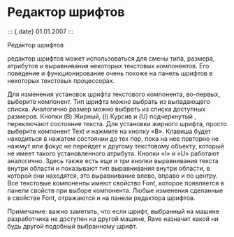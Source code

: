 Редактор шрифтов
================

::: {.date}
01.01.2007
:::

Редактор шрифтов

редактор шрифтов может использоваться для смены типа, размера, атрибутов
и выравнивания некоторых текстовых компонентов. Его поведение и
функционирование очень похоже на панель шрифтов в некоторых текстовых
процессорах.

Для изменения установок шрифта текстового компонента, во-первых,
выберите компонент. Тип шрифта можно выбрать из выпадающего списка.
Аналогично размер можно выбрать из списка доступных размеров. Кнопки (B)
Жирный, (I) Курсив и (U) подчеркнутый , переключают состояние текста.
Для установки жирного шрифта, просто выберите компонент Text и нажмите
на кнопку «B». Клавиша будет находиться в нажатом состоянии до тех пор,
пока на нее повторно не нажмут или фокус не перейдет к другому
текстовому объекту, который не имеет такого установленного атрибута.
Кнопки «I» и «U» работают аналогично. Здесь также есть еще и три кнопки
выравнивания текста внутри области и показывают тип выравнивания внутри
области, в которой они находятся, это выравнивание влево, вправо и по
центру. Все текстовые компоненты имеют свойство Font, которое появляется
в панели свойств при выборе компонента. Любые изменения сделанные в
свойстве Font, отражаются и на панели редактора шрифтов.

Примечание: важно заметить, что если шрифт, выбранный на машине
разработчика не доступен на другой машине, Rave назначит какой ни будь
другой подобный выбранному шрифт.
